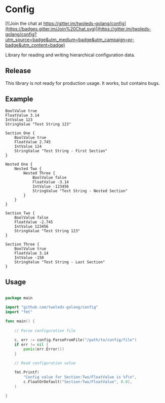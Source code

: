 # Config

[![Join the chat at https://gitter.im/twoleds-golang/config](https://badges.gitter.im/Join%20Chat.svg)](https://gitter.im/twoleds-golang/config?utm_source=badge&utm_medium=badge&utm_campaign=pr-badge&utm_content=badge)

Library for reading and writing hierarchical configuration data.

## Release

This library is not ready for production usage. It works, but 
contains bugs.

## Example

```plain
BoolValue true
FloatValue 3.14
IntValue 123
StringValue "Test String 123"

Section One {
    BoolValue true
    FloatValue 2.745
    IntValue 124
    StringValue "Test String - First Section"
}

Nested One {
    Nested Two {
        Nested Three {
            BoolValue false
            FloatValue -3.14
            IntValue -123456
            StringValue "Test String - Nested Section"
        }
    }
}

Section Two {
    BoolValue false
    FloatValue -2.745
    IntValue 123456
    StringValue "Test String 123"
}

Section Three {
    BoolValue true
    FloatValue 3.14
    IntValue -150
    StringValue "Test String - Last Section"
}
```

## Usage

```go

package main

import "github.com/twoleds-golang/config"
import "fmt"

func main() {
	
	// Parse configuration file

	c, err := config.ParseFromFile("/path/to/config/file")
	if err != nil {
		panic(err.Error())
	}

	// Read configuration value

	fmt.Printf(
		"Config value for Section:Two/FloatValue is %f\n",
		c.FloatOrDefault("Section:Two/FloatValue", 0.0),
	)

}

```
